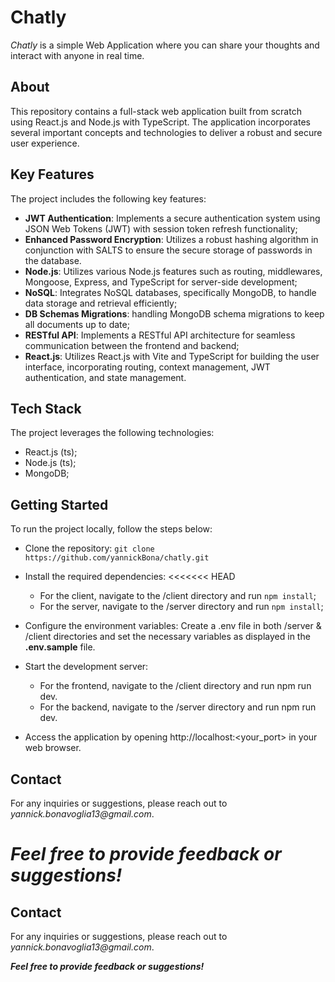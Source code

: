 # Chatly

_Chatly_ is a simple Web Application where you can share your thoughts and interact with anyone in real time.

## About

This repository contains a full-stack web application built from scratch using React.js and Node.js with TypeScript. The application incorporates several important concepts and technologies to deliver a robust and secure user experience.

## Key Features

The project includes the following key features:

- **JWT Authentication**: Implements a secure authentication system using JSON Web Tokens (JWT) with session token refresh functionality;
- **Enhanced Password Encryption**: Utilizes a robust hashing algorithm in conjunction with SALTS to ensure the secure storage of passwords in the database.
- **Node.js**: Utilizes various Node.js features such as routing, middlewares, Mongoose, Express, and TypeScript for server-side development;
- **NoSQL**: Integrates NoSQL databases, specifically MongoDB, to handle data storage and retrieval efficiently;
- **DB Schemas Migrations**: handling MongoDB schema migrations to keep all documents up to date;
- **RESTful API**: Implements a RESTful API architecture for seamless communication between the frontend and backend;
- **React.js**: Utilizes React.js with Vite and TypeScript for building the user interface, incorporating routing, context management, JWT authentication, and state management.

## Tech Stack

The project leverages the following technologies:
- React.js (ts);
- Node.js (ts);
- MongoDB;

## Getting Started

To run the project locally, follow the steps below:

- Clone the repository: `git clone https://github.com/yannickBona/chatly.git`

- Install the required dependencies:
  <<<<<<< HEAD
  - For the client, navigate to the /client directory and run `npm install`;
  - For the server, navigate to the /server directory and run `npm install`;
- Configure the environment variables: Create a .env file in both /server & /client directories and set the necessary variables as displayed in the **.env.sample** file.

- Start the development server:
  - For the frontend, navigate to the /client directory and run npm run dev.
  - For the backend, navigate to the /server directory and run npm run dev.
- Access the application by opening http://localhost:<your_port> in your web browser.

## Contact

For any inquiries or suggestions, please reach out to _yannick.bonavoglia13@gmail.com_.

# **_Feel free to provide feedback or suggestions!_**

## Contact

For any inquiries or suggestions, please reach out to _yannick.bonavoglia13@gmail.com_.

**_Feel free to provide feedback or suggestions!_**

